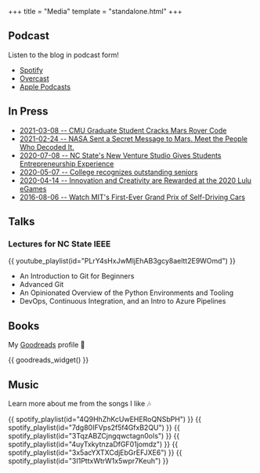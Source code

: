 +++
title = "Media"
template = "standalone.html"
+++

## Podcast

Listen to the blog in podcast form!

* [Spotify](https://open.spotify.com/show/0zBPzThWz37HXbVqvKaoZh)
* [Overcast](https://overcast.fm/itunes1601127059)
* [Apple Podcasts](https://web.archive.org/web/20240816035929/https://podcasts.apple.com/us/podcast/adithyas-blog/id1601127059)

## In Press

* [2021-03-08 -- CMU Graduate Student Cracks Mars Rover Code](https://www.cmu.edu/news/stories/archives/2021/march/mars-rover-code.html)
* [2021-02-24 -- NASA Sent a Secret Message to Mars. Meet the People Who Decoded It.](https://archive.is/jxVl9)
* [2020-07-08 -- NC State's New Venture Studio Gives Students Entrepreneurship Experience](https://poole.ncsu.edu/news/2020/07/08/nc-states-new-venture-studio-gives-students-entrepreneurship-experience/)
* [2020-05-07 -- College recognizes outstanding seniors](https://www.engr.ncsu.edu/news/2020/05/07/college-recognizes-outstanding-seniors-2)
* [2020-04-14 -- Innovation and Creativity are Rewarded at the 2020 Lulu eGames](https://entrepreneurship.ncsu.edu/news/2020/04/14/innovation-and-creativity-are-rewarded-at-the-2020-lulu-egames-2/)
* [2016-08-06 -- Watch MIT's First-Ever Grand Prix of Self-Driving Cars](https://web.archive.org/web/20161125004443/http://bostinno.streetwise.co/2016/08/06/watch-mits-first-ever-grand-prix-of-self-driving-cars-video/)

## Talks

### Lectures for NC State IEEE

{{ youtube_playlist(id="PLrY4sHxJwMIjEhAB3gcy8aeltt2E9WOmd") }}

* An Introduction to Git for Beginners
* Advanced Git
* An Opinionated Overview of the Python Environments and Tooling
* DevOps, Continuous Integration, and an Intro to Azure Pipelines

[//]: # (TODO: infrequently update the placeholder)
[//]: # (Show static html as a placeholder in case js is not enabled - javascript include will override this if things work)

## Books

My [Goodreads](https://www.goodreads.com/user/show/117624107-adithya) profile 📖

{{ goodreads_widget() }}

## Music

Learn more about me from the songs I like 🎶

{{ spotify_playlist(id="4Q9HhZhKcUwEHERoQNSbPH") }}
{{ spotify_playlist(id="7dg80IFVps2f5f4GfxB2QU") }}
{{ spotify_playlist(id="3TqzABZCjngqwctagn0oIs") }}
{{ spotify_playlist(id="4uyTxkytnzaDfGF01jomdz") }}
{{ spotify_playlist(id="3x5acYXTXCdjEbGrEFJXE6") }}
{{ spotify_playlist(id="3I1PttxWtrW1x5wpr7Keuh") }}
